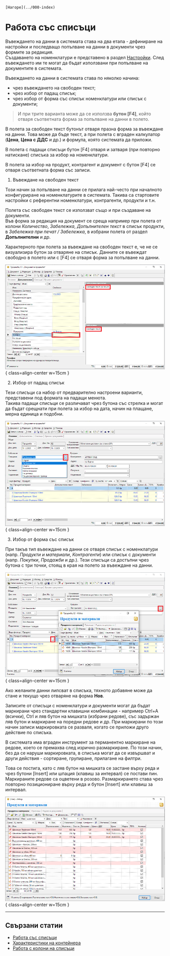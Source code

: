 ```{only} html
[Нагоре](../000-index)
```

# **Работа със списъци**

Въвеждането на данни в системата става на два етапа - дефиниране на настройки и последващо попълване на данни в документи чрез формите за редакция.  
Създаването на номенклатури е представено в раздел [Настройки](https://docs.unicontsoft.com/guide/erp/001-ref/001-nomenclatures/000-index.html). След въвеждането им те могат да бъдат използвани при попълване на документите в системата.  

Въвеждането на данни в системата става по няколко начина:  
- чрез въвеждането на свободен текст;  
- чрез избор от падащ списък;  
- чрез избор от форма със списък номенклатури или списък с документи;  

> И при трите варианта може да се използва **бутон [F4]**, който отваря съответната форма за попълване на данни в полето.  

В полета за свободен текст бутонът отваря празна форма за въвеждане на данни. Това може да бъде текст, а при полета с вграден калкулатор (**Цена**, **Цена с ДДС** и др.) и формула, която системата да приложи.     

В полета с падащи списъци бутон [F4] отваря и затваря (при повторно натискане) списъка за избор на номенклатури.  

В полета за избор на продукт, контрагент и документ с бутон [F4] се отваря съответната форма със записи.  


1) Въвеждане на свободен текст  

Този начин за попълване на данни се прилага най-често при началното конфигуриране на номенклатурите в системата. Такива са стартовите настройки с референтни номенклатури, контрагенти, продукти и т.н.  

Полета със свободен текст се използват също и при създаване на документи.  
Във форма за редакция на документ се среща например при полета от колони *Количество*, *Забележка*, *Допълнителен текст* в списък продукти, в *Забележка при печат / Забележка*, в избрани полета от раздел **Допълнителни** и др.  

Характерното при полета за въвеждане на свободен текст е, че не се визуализира бутон за отваряне на списък. Данните се въвеждат свободно в полето или с [F4] се отваря форма за попълване на данни.   

![](901-lists1.png){ class=align-center w=15cm }

2) Избор от падащ списък  

Тези списъци са набор от предварително настроени варианти, представени под формата на падащи менюта.  
Такива падащи списъци се различават чрез бутона със стрелка и могат да бъдат срещнати при полета за избор на дата, начин на плащане, мерна единица и подобни.  

![](901-lists2.png){ class=align-center w=15cm }


3) Избор от форма със списък  

При такъв тип въвеждане на данни се отваря списък с номенклатури (напр. *Продукти и материали*, *Контрагенти*) или списък с документи (напр. *Покупки*, *Продажби* и др.). 
Тези списъци са достъпни чрез бутона с три точки, стоящ в края на полето за въвеждане на данни.  

![](901-lists3.png){ class=align-center w=15cm }

Ако желаните данни липсват в списъка, тяхното добавяне може да стане и текущо чрез отваряне на форма **Нов**.   

Записите от списъци с номенклатури и документи могат да бъдат маркирани чрез стандартни клавишни комбинации - например Ctrl+A (всички), Ctrl и ляв бутон на мишката (избрани редове), със задържан ляв бутон и маркиране на поредни редове и др. При маркирани по този начин записи маркировката се разваля, когато се приложи друго действие по списъка.   

В системата има вграден инструмент за перманентно маркиране на редове, което се премахва след изрично размаркиране. По този начин, без да се наруши маркировката, в списъка могат да се извършват и други действия - сортиране, групиране, прилагане на филтри.  

Това се постига, като с ляв бутон на мишката се застане върху реда и чрез бутони [Insert] или шпация (клавиш за интервал) се постави пин. Маркираните редове са оцветени в розово. Размаркирането става чрез повторно позициониране върху реда и бутон [Insert] или клавиш за интервал.   

![](901-lists4.png){ class=align-center w=15cm }


___  
## Свързани статии

- [Работа със списъци](https://docs.unicontsoft.com/start/003-lists-configuration.html)
- [Характеристики на контейнера](https://docs.unicontsoft.com/start/002-container.html)
- [Работа с колони на списъци](https://docs.unicontsoft.com/start/004-column-operations.html)
